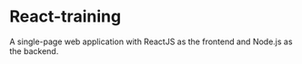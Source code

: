 # React-training
A single-page web application with ReactJS as the frontend and Node.js as the backend.
